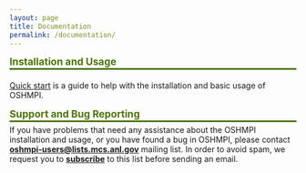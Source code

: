 ```yaml
---
layout: page
title: Documentation
permalink: /documentation/
---
```


<p style="margin-bottom: 1px"><strong><span style="color: #4d7508;font-size: 13pt">Installation and Usage</span></strong></p>
<div style="padding-top: 5px;border-top: 3px solid #4d7508">
  <p><a href="https://licao-li.github.io/oshmpi/quick_start/">Quick start</a> is a guide to help with the installation and basic usage of OSHMPI.</p>
  <p style="margin-bottom: 1px"><strong><span style="color: #4d7508;font-size: 13pt">Support and Bug Reporting</span></strong></p>
  
  <div style="padding-top: 5px;border-top: 3px solid #4d7508">If you have problems that need any assistance about the OSHMPI installation and usage, or you have found a bug in OSHMPI, please contact <a href="oshmpi-users@lists.mcs.anl.gov"><strong>oshmpi-users@lists.mcs.anl.gov</strong></a> mailing list. In order to avoid spam, we request you to <a href="https://lists.mcs.anl.gov/mailman/listinfo/oshmpi-users" target="_blank" rel="noopener"><strong>subscribe</strong></a> to this list before sending an email.</div>
</div>




 
